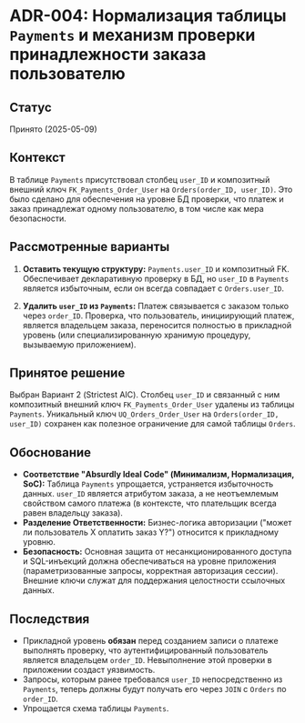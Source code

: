 # ADR-004: Нормализация таблицы `Payments` и механизм проверки принадлежности заказа пользователю

## Статус

Принято (2025-05-09)

## Контекст

В таблице `Payments` присутствовал столбец `user_ID` и композитный внешний ключ `FK_Payments_Order_User` на `Orders(order_ID, user_ID)`. Это было сделано для обеспечения на уровне БД проверки, что платеж и заказ принадлежат одному пользователю, в том числе как мера безопасности.

## Рассмотренные варианты

1. **Оставить текущую структуру:** `Payments.user_ID` и композитный FK. Обеспечивает декларативную проверку в БД, но `user_ID` в `Payments` является избыточным, если он всегда совпадает с `Orders.user_ID`.

2. **Удалить `user_ID` из `Payments`:** Платеж связывается с заказом только через `order_ID`. Проверка, что пользователь, инициирующий платеж, является владельцем заказа, переносится полностью в прикладной уровень (или специализированную хранимую процедуру, вызываемую приложением).

## Принятое решение

Выбран Вариант 2 (Strictest AIC). Столбец `user_ID` и связанный с ним композитный внешний ключ `FK_Payments_Order_User` удалены из таблицы `Payments`. Уникальный ключ `UQ_Orders_Order_User` на `Orders(order_ID, user_ID)` сохранен как полезное ограничение для самой таблицы `Orders`.

## Обоснование

* **Соответствие "Absurdly Ideal Code" (Минимализм, Нормализация, SoC):** Таблица `Payments` упрощается, устраняется избыточность данных. `user_ID` является атрибутом заказа, а не неотъемлемым свойством самого платежа (в контексте, что плательщик всегда равен владельцу заказа).
* **Разделение Ответственности:** Бизнес-логика авторизации ("может ли пользователь X оплатить заказ Y?") относится к прикладному уровню.
* **Безопасность:** Основная защита от несанкционированного доступа и SQL-инъекций должна обеспечиваться на уровне приложения (параметризованные запросы, корректная авторизация сессии). Внешние ключи служат для поддержания целостности ссылочных данных.

## Последствия

* Прикладной уровень **обязан** перед созданием записи о платеже выполнять проверку, что аутентифицированный пользователь является владельцем `order_ID`. Невыполнение этой проверки в приложении создаст уязвимость.
* Запросы, которым ранее требовался `user_ID` непосредственно из `Payments`, теперь должны будут получать его через `JOIN` с `Orders` по `order_ID`.
* Упрощается схема таблицы `Payments`.
